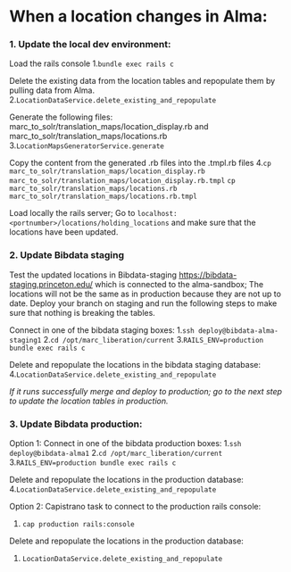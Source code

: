# When a location changes in Alma:

### 1. Update the local dev environment:

Load the rails console
1.`bundle exec rails c`

Delete the existing data from the location tables and repopulate them by pulling data from Alma.
2.`LocationDataService.delete_existing_and_repopulate`

Generate the following files: marc_to_solr/translation_maps/location_display.rb and marc_to_solr/translation_maps/locations.rb
3.`LocationMapsGeneratorService.generate`

Copy the content from the generated .rb files into the .tmpl.rb files
4.`cp marc_to_solr/translation_maps/location_display.rb marc_to_solr/translation_maps/location_display.rb.tmpl`
`cp marc_to_solr/translation_maps/locations.rb marc_to_solr/translation_maps/locations.rb.tmpl`

Load locally the rails server; Go to `localhost:<portnumber>/locations/holding_locations` and make sure that the locations have been updated.

### 2. Update Bibdata staging
Test the updated locations in Bibdata-staging https://bibdata-staging.princeton.edu/ which is connected to the alma-sandbox;
The locations will not be the same as in production because they are not up to date. Deploy your branch on staging and run the following steps to make sure that nothing is breaking the tables.

Connect in one of the bibdata staging boxes:
1.`ssh deploy@bibdata-alma-staging1`
2.`cd /opt/marc_liberation/current`
3.`RAILS_ENV=production bundle exec rails c`

Delete and repopulate the locations in the bibdata staging database:
4.`LocationDataService.delete_existing_and_repopulate`

*If it runs successfully merge and deploy to production; go to the next step to update the location tables in production.*

### 3. Update Bibdata production:
Option 1:
Connect in one of the bibdata production boxes:
1.`ssh deploy@bibdata-alma1`
2.`cd /opt/marc_liberation/current`
3.`RAILS_ENV=production bundle exec rails c`

Delete and repopulate the locations in the production database:
4.`LocationDataService.delete_existing_and_repopulate`

Option 2:
Capistrano task to connect to the production rails console:
1. `cap production rails:console`

Delete and repopulate the locations in the production database:
1. `LocationDataService.delete_existing_and_repopulate`

